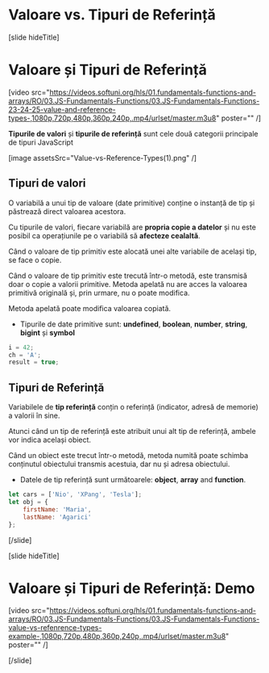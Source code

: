 # Valoare vs. Tipuri de Referință

[slide hideTitle]

# Valoare și Tipuri de Referință

[video src="https://videos.softuni.org/hls/01.fundamentals-functions-and-arrays/RO/03.JS-Fundamentals-Functions/03.JS-Fundamentals-Functions-23-24-25-value-and-reference-types-,1080p,720p,480p,360p,240p,.mp4/urlset/master.m3u8" poster="" /]

**Tipurile de valori** și **tipurile de referință** sunt cele două categorii principale de tipuri JavaScript

[image assetsSrc="Value-vs-Reference-Types(1).png" /]

## Tipuri de valori

O variabilă a unui tip de valoare (date primitive) conține o instanță de tip și păstrează direct valoarea acestora.

Cu tipurile de valori, fiecare variabilă are **propria copie a datelor** și nu este posibil ca operațiunile pe o variabilă să **afecteze cealaltă**.

Când o valoare de tip primitiv este alocată unei alte variabile de același tip, se face o copie.

Când o valoare de tip primitiv este trecută într-o metodă, este transmisă doar o copie a valorii primitive.
Metoda apelată nu are acces la valoarea primitivă originală și, prin urmare, nu o poate modifica.

Metoda apelată poate modifica valoarea copiată.

- Tipurile de date primitive sunt: **undefined**, **boolean**, **number**, **string**, **bigint** și **symbol**

```js
i = 42;
ch = 'A';
result = true;
```


## Tipuri de Referință

Variabilele de **tip referință**  conțin o referință \(indicator, adresă de memorie\) a valorii în sine.

Atunci când un tip de referință este atribuit unui alt tip de referință, ambele vor indica același obiect.

Când un obiect este trecut într-o metodă, metoda numită poate schimba conținutul obiectului transmis acestuia, dar nu și adresa obiectului.

- Datele de tip referință sunt următoarele: **object**, **array** and **function**.


```js
let cars = ['Nio', 'XPang', 'Tesla'];
let obj = {
    firstName: 'Maria',
    lastName: 'Agarici'
};
```

[/slide]

[slide hideTitle]
# Valoare și Tipuri de Referință: Demo

[video src="https://videos.softuni.org/hls/01.fundamentals-functions-and-arrays/RO/03.JS-Fundamentals-Functions/03.JS-Fundamentals-Functions-value-vs-refenrence-types-example-,1080p,720p,480p,360p,240p,.mp4/urlset/master.m3u8" poster="" /]

[/slide]
